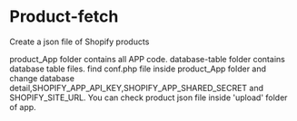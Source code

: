 # Product-fetch
Create a json file of Shopify products

product_App folder contains all APP code.
database-table folder contains database table files.
find conf.php file inside product_App folder and change database detail,SHOPIFY_APP_API_KEY,SHOPIFY_APP_SHARED_SECRET and SHOPIFY_SITE_URL.
You can check product json file inside 'upload' folder of app.


